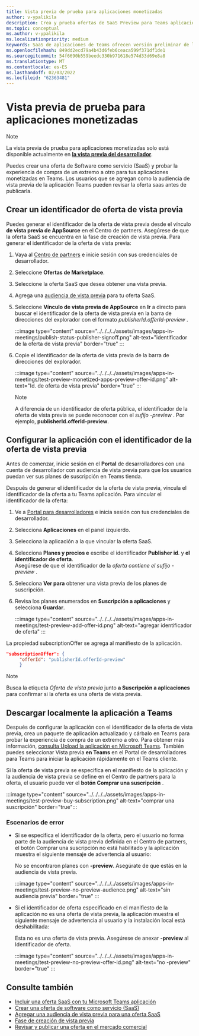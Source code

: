 ```yaml
---
title: Vista previa de prueba para aplicaciones monetizadas
author: v-ypalikila
description: Crea y prueba ofertas de SaaS Preview para Teams aplicación antes de impulsar la oferta en directo.
ms.topic: conceptual
ms.author: v-ypalikila
ms.localizationpriority: medium
keywords: SaaS de aplicaciones de teams ofrecen versión preliminar de la oferta de prueba saas monetizadas
ms.openlocfilehash: 849dd2ecd79a4b43d6feb6ceaca599f371df1de1
ms.sourcegitcommit: 54f6690b559beedc330b971618e574d33d69e8a8
ms.translationtype: MT
ms.contentlocale: es-ES
ms.lasthandoff: 02/03/2022
ms.locfileid: "62363481"
---
```

# <a name="test-preview-for-monetized-apps"></a>Vista previa de prueba para aplicaciones monetizadas

> [!NOTE]
> La vista previa de prueba para aplicaciones monetizadas solo está disponible actualmente en [**la vista previa del desarrollador**](/microsoftteams/platform/resources/dev-preview/developer-preview-intro).

Puedes crear una oferta de Software como servicio (SaaS) y probar la experiencia de compra de un extremo a otro para tus aplicaciones monetizadas en Teams. Los usuarios que se agregan como la audiencia de vista previa de la aplicación Teams pueden revisar la oferta saas antes de publicarla.

## <a name="create-a-preview-offer-id"></a>Crear un identificador de oferta de vista previa

Puedes generar el identificador de la oferta de vista previa desde el vínculo **de vista previa de AppSource** en el Centro de partners. Asegúrese de que la oferta SaaS se encuentra en la fase de creación de vista previa. Para generar el identificador de la oferta de vista previa:

1. Vaya al [Centro de partners](https://go.microsoft.com/fwlink/?linkid=2166002) e inicie sesión con sus credenciales de desarrollador.
1. Seleccione **Ofertas de Marketplace**.
1. Seleccione la oferta SaaS que desea obtener una vista previa.
1. Agrega una [audiencia de vista previa](/azure/marketplace/create-new-saas-offer-preview) para tu oferta SaaS.
1. Seleccione **Vínculo de vista previa de AppSource** en **Ir** a directo para buscar el identificador de la oferta de vista previa en la barra de direcciones del explorador con el formato *publisherId.offerId-preview* .

    :::image type="content" source="../../../../assets/images/apps-in-meetings/publish-status-publisher-signoff.png" alt-text="identificador de la oferta de vista previa" border="true" :::

1. Copie el identificador de la oferta de vista previa de la barra de direcciones del explorador.

      :::image type="content" source="../../../../assets/images/apps-in-meetings/test-preview-monetized-apps-preview-offer-id.png" alt-text="Id. de oferta de vista previa" border="true" :::

    > [!NOTE]
    > A diferencia de un identificador de oferta pública, el identificador de la oferta de vista previa se puede reconocer con el *sufijo -preview* . Por ejemplo, **publisherId.offerId-preview**.

## <a name="configure-your-app-with-the-preview-offer-id"></a>Configurar la aplicación con el identificador de la oferta de vista previa

Antes de comenzar, inicie sesión en el **Portal** de desarrolladores con una cuenta  de desarrollador con audiencia de vista previa para que los usuarios puedan ver sus planes de suscripción en Teams tienda.

Después de generar el identificador de la oferta de vista previa, vincula el identificador de la oferta a tu Teams aplicación. Para vincular el identificador de la oferta:

1. Ve a [Portal para desarrolladores](https://dev.teams.microsoft.com/) e inicia sesión con tus credenciales de desarrollador.
1. Selecciona **Aplicaciones** en el panel izquierdo.
1. Selecciona la aplicación a la que vincular la oferta SaaS.
1. Selecciona **Planes y precios e** escribe el identificador **Publisher id**. y **el identificador de oferta**.  
  Asegúrese de que el identificador de la *oferta contiene el sufijo -preview* .
1. Selecciona **Ver para** obtener una vista previa de los planes de suscripción.
1. Revisa los planes enumerados en **Suscripción a aplicaciones** y selecciona **Guardar**.

    :::image type="content" source="../../../../assets/images/apps-in-meetings/test-preview-add-offer-id.png" alt-text="agregar identificador de oferta" :::

La propiedad subscriptionOffer se agrega al manifiesto de la aplicación.

```json
"subscriptionOffer": {
     "offerId": "publisherId.offerId-preview"  
     }
```

>[!NOTE]
> Busca la etiqueta *Oferta de vista previa* junto **a Suscripción a aplicaciones** para confirmar si la oferta es una oferta de vista previa.

## <a name="sideload-the-app-to-teams"></a>Descargar localmente la aplicación a Teams

Después de configurar la aplicación con el identificador de la oferta de vista previa, crea un paquete de aplicación actualizado y cárbalo en Teams para probar la experiencia de compra de un extremo a otro. Para obtener más información, [consulta Upload la aplicación en Microsoft Teams](../../apps-upload.md). También puedes seleccionar Vista previa **en Teams** en el Portal de desarrolladores para Teams para iniciar la aplicación rápidamente en el Teams cliente.

Si la oferta de vista previa se especifica en el manifiesto de la aplicación y la audiencia de vista previa se define en el Centro de partners para la oferta, el usuario puede ver el **botón Comprar una suscripción** .

:::image type="content" source="../../../../assets/images/apps-in-meetings/test-preview-buy-subscription.png" alt-text="comprar una suscripción" border="true":::

### <a name="error-scenarios"></a>Escenarios de error

* Si se especifica el identificador de la oferta, pero el usuario no forma parte de la  audiencia de vista previa definida en el Centro de partners, el botón Comprar una suscripción no está habilitado y la aplicación muestra el siguiente mensaje de advertencia al usuario:

  No se encontraron planes con **-preview**. Asegúrate de que estás en la audiencia de vista previa.

  :::image type="content" source="../../../../assets/images/apps-in-meetings/test-preview-no-preview-audience.png" alt-text="sin audiencia previa" border="true" :::

* Si el identificador de oferta especificado en el manifiesto de la aplicación no es una oferta de vista previa, la aplicación muestra el siguiente mensaje de advertencia al usuario y la instalación local está deshabilitada:
  
  Esta no es una oferta de vista previa. Asegúrese de anexar **-preview** al Identificador de oferta.

  :::image type="content" source="../../../../assets/images/apps-in-meetings/test-preview-no-preview-offer-id.png" alt-text="no -preview" border="true" :::

## <a name="see-also"></a>Consulte también

* [Incluir una oferta SaaS con tu Microsoft Teams aplicación](include-saas-offer.md)
* [Crear una oferta de software como servicio (SaaS)](include-saas-offer.md#create-your-saas-offer)
* [Agregar una audiencia de vista previa para una oferta SaaS](/azure/marketplace/create-new-saas-offer-preview)
* [Fase de creación de vista previa](/azure/marketplace/review-publish-offer)
* [Revisar y publicar una oferta en el mercado comercial](/azure/marketplace/review-publish-offer#validation-and-publishing-steps)
